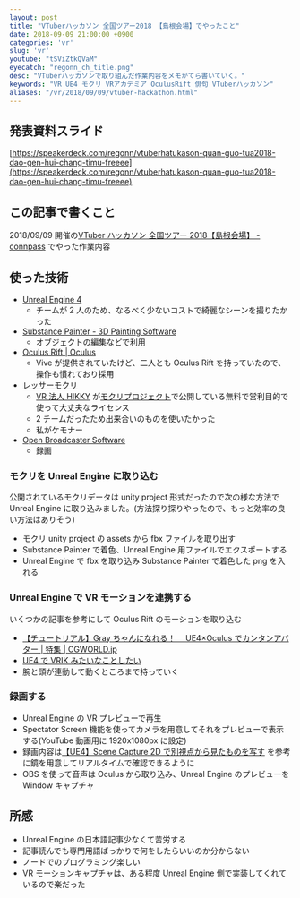 ```yaml
---
layout: post
title: "VTuberハッカソン 全国ツアー2018 【島根会場】でやったこと"
date: 2018-09-09 21:00:00 +0900
categories: 'vr'
slug: 'vr'
youtube: "tSViZtkQVaM"
eyecatch: "regonn_ch_title.png"
desc: "VTuberハッカソンで取り組んだ作業内容をメモがてら書いていく。"
keywords: "VR UE4 モクリ VRアカデミア OculusRift 俳句 VTuberハッカソン"
aliases: "/vr/2018/09/09/vtuber-hackathon.html"
---
```


## 発表資料スライド

[https://speakerdeck.com/regonn/vtuberhatukason-quan-guo-tua2018-dao-gen-hui-chang-timu-freeee](https://speakerdeck.com/regonn/vtuberhatukason-quan-guo-tua2018-dao-gen-hui-chang-timu-freeee)

## この記事で書くこと

2018/09/09 開催の[VTuber ハッカソン 全国ツアー 2018【島根会場】 \- connpass](https://chiikiokoshi-vr.connpass.com/event/86808/) でやった作業内容

## 使った技術

- [Unreal Engine 4](https://www.unrealengine.com/ja/what-is-unreal-engine-4)
  - チームが 2 人のため、なるべく少ないコストで綺麗なシーンを撮りたかった
- [Substance Painter \- 3D Painting Software](https://www.allegorithmic.com/products/substance-painter)
  - オブジェクトの編集などで利用
- [Oculus Rift \| Oculus](https://www.oculus.com/rift/#oui-csl-rift-games=mages-tale)
  - Vive が提供されていたけど、二人とも Oculus Rift を持っていたので、操作も慣れており採用
- [レッサーモクリ](http://mokuri.world/%e3%83%ac%e3%83%83%e3%82%b5%e3%83%bc%e3%83%a2%e3%82%af%e3%83%aa-%e3%83%80%e3%82%a6%e3%83%b3%e3%83%ad%e3%83%bc%e3%83%89/)
  - [VR 法人 HIKKY](https://www.hikky.life/) が[モクリプロジェクト](http://mokuri.world/%e3%83%a2%e3%82%af%e3%83%aa%e3%83%97%e3%83%ad%e3%82%b8%e3%82%a7%e3%82%af%e3%83%88/)で公開している無料で営利目的で使って大丈夫なライセンス
  - 2 チームだったため出来合いのものを使いたかった
  - 私がケモナー
- [Open Broadcaster Software](https://obsproject.com/ja)
  - 録画

### モクリを Unreal Engine に取り込む

公開されているモクリデータは unity project 形式だったので次の様な方法で Unreal Engine に取り込みました。(方法探り探りやったので、もっと効率の良い方法はありそう)

- モクリ unity project の assets から fbx ファイルを取り出す
- Substance Painter で着色、Unreal Engine 用ファイルでエクスポートする
- Unreal Engine で fbx を取り込み Substance Painter で着色した png を入れる

### Unreal Engine で VR モーションを連携する

いくつかの記事を参考にして Oculus Rift のモーションを取り込む

- [【チュートリアル】Gray ちゃんになれる！　 UE4×Oculus でカンタンアバター \| 特集 \| CGWORLD\.jp](https://cgworld.jp/feature/201804-cgw237t1-gray.html)
- [UE4 で VRIK みたいなことしたい](https://qiita.com/broken55/items/3fb800ef5520e81326e8)
- 腕と頭が連動して動くところまで持っていく

### 録画する

- Unreal Engine の VR プレビューで再生
- Spectator Screen 機能を使ってカメラを用意してそれをプレビューで表示する(YouTube 動画用に 1920x1080px に設定)
- 録画内容は[【UE4】Scene Capture 2D で別視点から見たものを写す](https://tubezgames.com/2017/09/ue4-scenecapture2d/) を参考に鏡を用意してリアルタイムで確認できるように
- OBS を使って音声は Oculus から取り込み、Unreal Engine のプレビューを Window キャプチャ

## 所感

- Unreal Engine の日本語記事少なくて苦労する
- 記事読んでも専門用語ばっかりで何をしたらいいのか分からない
- ノードでのプログラミング楽しい
- VR モーションキャプチャは、ある程度 Unreal Engine 側で実装してくれているので楽だった
